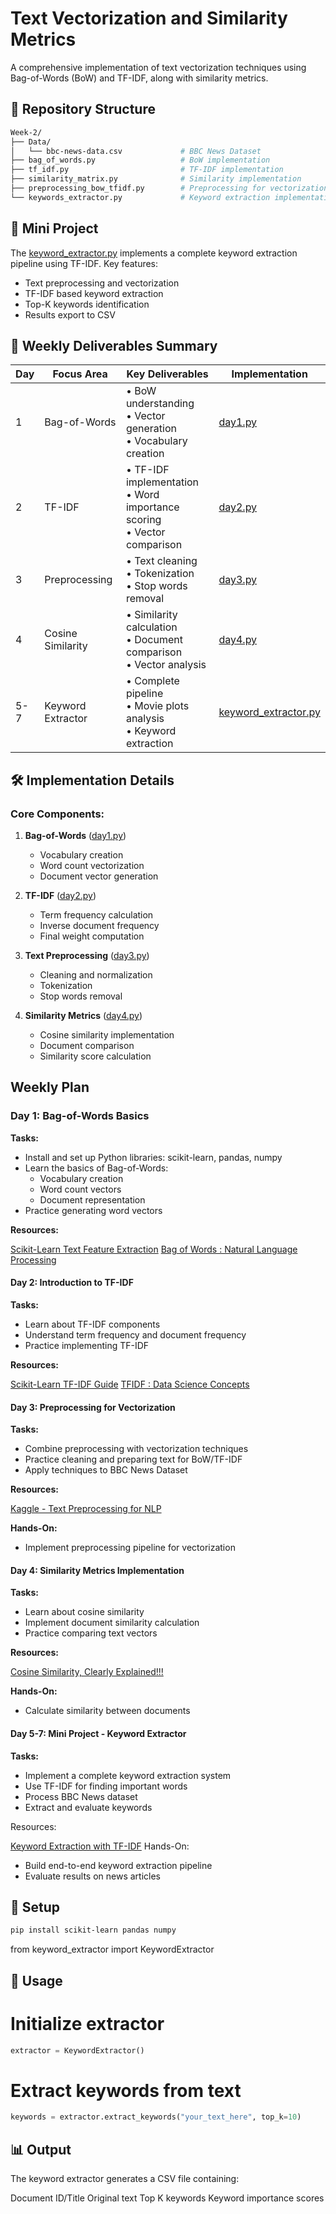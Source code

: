 # Text Vectorization and Similarity Metrics

A comprehensive implementation of text vectorization techniques using Bag-of-Words (BoW) and TF-IDF, along with similarity metrics.

## 📂 Repository Structure

```bash
Week-2/
├── Data/
│   └── bbc-news-data.csv             # BBC News Dataset
├── bag_of_words.py                   # BoW implementation
├── tf_idf.py                         # TF-IDF implementation
├── similarity_matrix.py              # Similarity implementation
├── preprocessing_bow_tfidf.py        # Preprocessing for vectorization
└── keywords_extractor.py             # Keyword extraction implementation
```

## 🎯 Mini Project
The [keyword_extractor.py](https://github.com/mayankdubey1996/NLP/blob/main/Week-2/keyword_extractor.py) implements a complete keyword extraction pipeline using TF-IDF. Key features:
- Text preprocessing and vectorization
- TF-IDF based keyword extraction
- Top-K keywords identification
- Results export to CSV

## 📌 Weekly Deliverables Summary

| Day | Focus Area | Key Deliverables | Implementation |
|-----|------------|------------------|----------------|
| 1 | Bag-of-Words | • BoW understanding<br>• Vector generation<br>• Vocabulary creation | [day1.py](https://github.com/mayankdubey1996/NLP/blob/main/Week-2/day1.py) |
| 2 | TF-IDF | • TF-IDF implementation<br>• Word importance scoring<br>• Vector comparison | [day2.py](https://github.com/mayankdubey1996/NLP/blob/main/Week-2/day2.py) |
| 3 | Preprocessing | • Text cleaning<br>• Tokenization<br>• Stop words removal | [day3.py](https://github.com/mayankdubey1996/NLP/blob/main/Week-2/day3.py) |
| 4 | Cosine Similarity | • Similarity calculation<br>• Document comparison<br>• Vector analysis | [day4.py](https://github.com/mayankdubey1996/NLP/blob/main/Week-2/day4.py) |
| 5-7 | Keyword Extractor | • Complete pipeline<br>• Movie plots analysis<br>• Keyword extraction | [keyword_extractor.py](https://github.com/mayankdubey1996/NLP/blob/main/Week-2/keyword_extractor.py) |

## 🛠️ Implementation Details

### Core Components:
1. **Bag-of-Words** ([day1.py](https://github.com/mayankdubey1996/NLP/blob/main/Week-2/day1.py))
   - Vocabulary creation
   - Word count vectorization
   - Document vector generation

2. **TF-IDF** ([day2.py](https://github.com/mayankdubey1996/NLP/blob/main/Week-2/day2.py))
   - Term frequency calculation
   - Inverse document frequency
   - Final weight computation

3. **Text Preprocessing** ([day3.py](https://github.com/mayankdubey1996/NLP/blob/main/Week-2/day3.py))
   - Cleaning and normalization
   - Tokenization
   - Stop words removal

4. **Similarity Metrics** ([day4.py](https://github.com/mayankdubey1996/NLP/blob/main/Week-2/day4.py))
   - Cosine similarity implementation
   - Document comparison
   - Similarity score calculation

## Weekly Plan
### Day 1: Bag-of-Words Basics
**Tasks:**

- Install and set up Python libraries: scikit-learn, pandas, numpy
- Learn the basics of Bag-of-Words:
   - Vocabulary creation
   - Word count vectors
   - Document representation
- Practice generating word vectors

**Resources:**

[Scikit-Learn Text Feature Extraction](https://scikit-learn.org/1.5/modules/feature_extraction.html)
[Bag of Words : Natural Language Processing](https://www.youtube.com/watch?v=irzVuSO8o4g)

#### Day 2: Introduction to TF-IDF
**Tasks:**

- Learn about TF-IDF components
- Understand term frequency and document frequency
- Practice implementing TF-IDF

**Resources:**

[Scikit-Learn TF-IDF Guide](https://scikit-learn.org/1.5/modules/feature_extraction.html)
[TFIDF : Data Science Concepts](https://www.youtube.com/watch?v=OymqCnh-APA&t=24s)

#### Day 3: Preprocessing for Vectorization
**Tasks:**

- Combine preprocessing with vectorization techniques
- Practice cleaning and preparing text for BoW/TF-IDF
- Apply techniques to BBC News Dataset

**Resources:**

[Kaggle - Text Preprocessing for NLP](https://www.kaggle.com/c/learn-ai-bbc/data)

**Hands-On:**

- Implement preprocessing pipeline for vectorization



#### Day 4: Similarity Metrics Implementation

**Tasks:**

- Learn about cosine similarity
- Implement document similarity calculation
- Practice comparing text vectors

**Resources:**

[Cosine Similarity, Clearly Explained!!!](https://www.youtube.com/watch?v=e9U0QAFbfLI&t=365s)

**Hands-On:**
- Calculate similarity between documents



#### Day 5-7: Mini Project - Keyword Extractor

**Tasks:**

- Implement a complete keyword extraction system
- Use TF-IDF for finding important words
- Process BBC News dataset
- Extract and evaluate keywords

Resources:

[Keyword Extraction with TF-IDF](https://www.youtube.com/watch?v=TBUpxFw8oIA)
Hands-On:

- Build end-to-end keyword extraction pipeline
- Evaluate results on news articles   

## 🔧 Setup

```bash
pip install scikit-learn pandas numpy
```

from keyword_extractor import KeywordExtractor

## 🚀 Usage

# Initialize extractor

``` python
extractor = KeywordExtractor()
```

# Extract keywords from text

```python
keywords = extractor.extract_keywords("your_text_here", top_k=10)
```

## 📊 Output
The keyword extractor generates a CSV file containing:

Document ID/Title
Original text
Top K keywords
Keyword importance scores